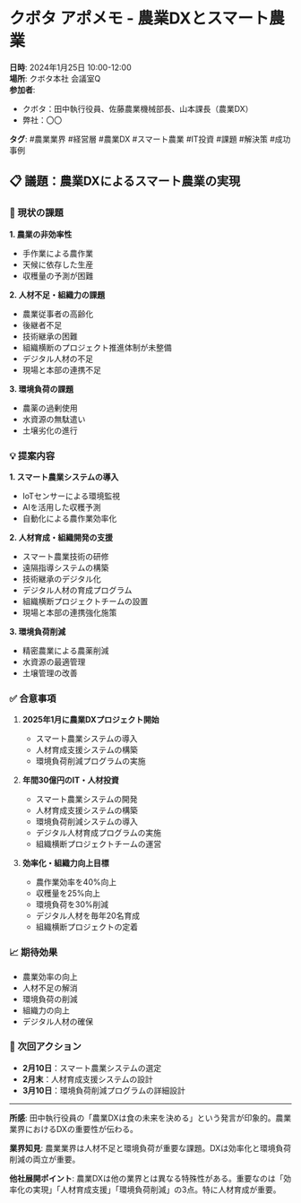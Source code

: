 # クボタ アポメモ - 農業DXとスマート農業

**日時**: 2024年1月25日 10:00-12:00  
**場所**: クボタ本社 会議室Q  
**参加者**: 
- クボタ：田中執行役員、佐藤農業機械部長、山本課長（農業DX）
- 弊社：〇〇

**タグ**: #農業業界 #経営層 #農業DX #スマート農業 #IT投資 #課題 #解決策 #成功事例

## 📋 議題：農業DXによるスマート農業の実現

### 🚨 現状の課題

**1. 農業の非効率性**
- 手作業による農作業
- 天候に依存した生産
- 収穫量の予測が困難

**2. 人材不足・組織力の課題**
- 農業従事者の高齢化
- 後継者不足
- 技術継承の困難
- 組織横断のプロジェクト推進体制が未整備
- デジタル人材の不足
- 現場と本部の連携不足

**3. 環境負荷の課題**
- 農薬の過剰使用
- 水資源の無駄遣い
- 土壌劣化の進行

### 💡 提案内容

**1. スマート農業システムの導入**
- IoTセンサーによる環境監視
- AIを活用した収穫予測
- 自動化による農作業効率化

**2. 人材育成・組織開発の支援**
- スマート農業技術の研修
- 遠隔指導システムの構築
- 技術継承のデジタル化
- デジタル人材の育成プログラム
- 組織横断プロジェクトチームの設置
- 現場と本部の連携強化施策

**3. 環境負荷削減**
- 精密農業による農薬削減
- 水資源の最適管理
- 土壌管理の改善

### ✅ 合意事項

1. **2025年1月に農業DXプロジェクト開始**
   - スマート農業システムの導入
   - 人材育成支援システムの構築
   - 環境負荷削減プログラムの実施

2. **年間30億円のIT・人材投資**
   - スマート農業システムの開発
   - 人材育成支援システムの構築
   - 環境負荷削減システムの導入
   - デジタル人材育成プログラムの実施
   - 組織横断プロジェクトチームの運営

3. **効率化・組織力向上目標**
   - 農作業効率を40%向上
   - 収穫量を25%向上
   - 環境負荷を30%削減
   - デジタル人材を毎年20名育成
   - 組織横断プロジェクトの定着

### 📈 期待効果

- 農業効率の向上
- 人材不足の解消
- 環境負荷の削減
- 組織力の向上
- デジタル人材の確保

### 🔄 次回アクション

- **2月10日**：スマート農業システムの選定
- **2月末**：人材育成支援システムの設計
- **3月10日**：環境負荷削減プログラムの詳細設計

---

**所感**: 
田中執行役員の「農業DXは食の未来を決める」という発言が印象的。農業業界におけるDXの重要性が伝わる。

**業界知見**: 
農業業界は人材不足と環境負荷が重要な課題。DXは効率化と環境負荷削減の両立が重要。

**他社展開ポイント**: 
農業DXは他の業界とは異なる特殊性がある。重要なのは「効率化の実現」「人材育成支援」「環境負荷削減」の3点。特に人材育成が重要。 